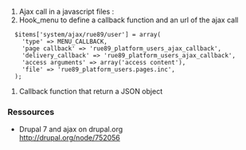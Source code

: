 1. Ajax call in a javascript files : 
1. Hook_menu to define a callback function and an url of the ajax call 
```
  $items['system/ajax/rue89/user'] = array(
    'type' => MENU_CALLBACK,
    'page callback' => 'rue89_platform_users_ajax_callback',
    'delivery_callback' => 'rue89_platform_users_ajax_callback',
    'access arguments' => array('access content'),
    'file' => 'rue89_platform_users.pages.inc',
  );
```
1. Callback function that return a JSON object


### Ressources 
* Drupal 7 and ajax on drupal.org    
http://drupal.org/node/752056